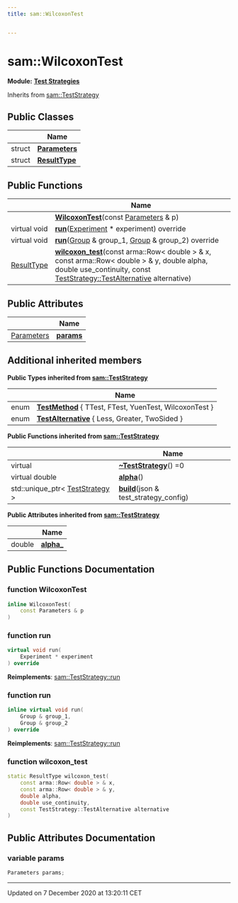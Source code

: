 ```yaml
---
title: sam::WilcoxonTest


---
```


# sam::WilcoxonTest


**Module:** **[Test Strategies](/doxygen/Modules/group___test_strategies/)**





Inherits from [sam::TestStrategy](/doxygen/Classes/classsam_1_1_test_strategy/)



## Public Classes

|                | Name           |
| -------------- | -------------- |
| struct | **[Parameters](/doxygen/Classes/structsam_1_1_wilcoxon_test_1_1_parameters/)**  |
| struct | **[ResultType](/doxygen/Classes/structsam_1_1_wilcoxon_test_1_1_result_type/)**  |








## Public Functions

|                | Name           |
| -------------- | -------------- |
|  | **[WilcoxonTest](/doxygen/Classes/classsam_1_1_wilcoxon_test/#function-wilcoxontest)**(const [Parameters](/doxygen/Classes/structsam_1_1_wilcoxon_test_1_1_parameters/) & p)  |
| virtual void | **[run](/doxygen/Classes/classsam_1_1_wilcoxon_test/#function-run)**([Experiment](/doxygen/Classes/classsam_1_1_experiment/) * experiment) override  |
| virtual void | **[run](/doxygen/Classes/classsam_1_1_wilcoxon_test/#function-run)**([Group](/doxygen/Classes/classsam_1_1_group/) & group_1, [Group](/doxygen/Classes/classsam_1_1_group/) & group_2) override  |
| [ResultType](/doxygen/Classes/structsam_1_1_wilcoxon_test_1_1_result_type/) | **[wilcoxon_test](/doxygen/Classes/classsam_1_1_wilcoxon_test/#function-wilcoxon_test)**(const arma::Row< double > & x, const arma::Row< double > & y, double alpha, double use_continuity, const [TestStrategy::TestAlternative](/doxygen/Classes/classsam_1_1_test_strategy/#enum-testalternative) alternative)  |


## Public Attributes

|                | Name           |
| -------------- | -------------- |
| [Parameters](/doxygen/Classes/structsam_1_1_wilcoxon_test_1_1_parameters/) | **[params](/doxygen/Classes/classsam_1_1_wilcoxon_test/#variable-params)**  |




## Additional inherited members




**Public Types inherited from [sam::TestStrategy](/doxygen/Classes/classsam_1_1_test_strategy/)**

|                | Name           |
| -------------- | -------------- |
| enum | **[TestMethod](/doxygen/Classes/classsam_1_1_test_strategy/#enum-testmethod)** { TTest, FTest, YuenTest, WilcoxonTest } |
| enum | **[TestAlternative](/doxygen/Classes/classsam_1_1_test_strategy/#enum-testalternative)** { Less, Greater, TwoSided } |






**Public Functions inherited from [sam::TestStrategy](/doxygen/Classes/classsam_1_1_test_strategy/)**

|                | Name           |
| -------------- | -------------- |
| virtual  | **[~TestStrategy](/doxygen/Classes/classsam_1_1_test_strategy/#function-~teststrategy)**() =0  |
| virtual double | **[alpha](/doxygen/Classes/classsam_1_1_test_strategy/#function-alpha)**()  |
| std::unique_ptr< [TestStrategy](/doxygen/Classes/classsam_1_1_test_strategy/) > | **[build](/doxygen/Classes/classsam_1_1_test_strategy/#function-build)**(json & test_strategy_config)  |


**Public Attributes inherited from [sam::TestStrategy](/doxygen/Classes/classsam_1_1_test_strategy/)**

|                | Name           |
| -------------- | -------------- |
| double | **[alpha_](/doxygen/Classes/classsam_1_1_test_strategy/#variable-alpha_)**  |













## Public Functions Documentation

### function WilcoxonTest

```cpp
inline WilcoxonTest(
    const Parameters & p
)
```





























### function run

```cpp
virtual void run(
    Experiment * experiment
) override
```


























**Reimplements**: [sam::TestStrategy::run](/doxygen/Classes/classsam_1_1_test_strategy/#function-run)




### function run

```cpp
inline virtual void run(
    Group & group_1,
    Group & group_2
) override
```


























**Reimplements**: [sam::TestStrategy::run](/doxygen/Classes/classsam_1_1_test_strategy/#function-run)




### function wilcoxon_test

```cpp
static ResultType wilcoxon_test(
    const arma::Row< double > & x,
    const arma::Row< double > & y,
    double alpha,
    double use_continuity,
    const TestStrategy::TestAlternative alternative
)
```































## Public Attributes Documentation

### variable params

```cpp
Parameters params;
```

































-------------------------------

Updated on  7 December 2020 at 13:20:11 CET